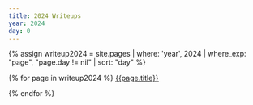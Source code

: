 ```yaml
---
title: 2024 Writeups
year: 2024
day: 0
---
```


{% assign writeup2024 = site.pages | where: 'year', 2024 | where_exp: "page", "page.day != nil" | sort: "day" %}

{% for page in writeup2024 %}
  [{{page.title}}]({{site.baseurl}}{{page.url}})

{% endfor %}
